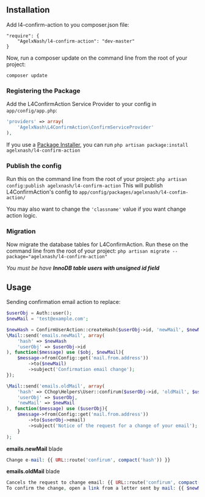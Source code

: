 ## Installation
Add l4-confirm-action to you composer.json file:
```
"require": {
	"AgelxNash/l4-confirm-action": "dev-master"
}
```
Now, run a composer update on the command line from the root of your project:
```
composer update
```

### Registering the Package
Add the L4ConfirmAction Service Provider to your config in ```app/config/app.php```:
```php
'providers' => array(
	'AgelxNash\L4ConfirmAction\ConfirmServiceProvider'
),
```
If you use a [Package Installer](https://github.com/rtablada/package-installer), you can run ```php artisan package:install agelxnash/l4-confirm-action```

### Publish the config
Run this on the command line from the root of your project: ```php artisan config:publish agelxnash/l4-confirm-action``` This will publish L4ConfirmAction's config to ```app/config/packages/agelxnash/l4-confim-action/```

You may also want to change the ``'classname'`` value if you want change action logic.

### Migration
Now migrate the database tables for L4ConfirmAction. Run these on the command line from the root of your project: ```php artisan migrate --package="agelxnash/l4-confirm-action"```

_You must be have **InnoDB table users with unsigned id field**_

## Usage
Sending confirmation email action to replace:
```php
$userObj = Auth::user();
$newMail = 'test@example.com';

$newHash = ConfirmUserAction::createHash($userObj->id, 'newMail', $newMail);
\Mail::send('emails.newMail', array(
	'hash' => $newHash
    'userObj' => $userObj->id
), function($message) use ($obj, $newMail){
	$message->from(Config::get('mail.from.address'))
		->to($newMail)
        ->subject('Confirmation email change');
});

\Mail::send('emails.oldMail', array(
	'hash' => CChop\Helpers\User::confirum($userObj->id, 'oldMail', $userObj->email),
    'userObj' => $userObj,
    'newMail' => $newMail
), function($message) use ($userObj){
	$message->from(Config::get('mail.from.address'))
		->to($userObj->email)
        ->subject('Notice of the request for a change of your email');
    }
);
```
**emails.newMail** blade
```php
Change e-mail: {{ URL::route('confirum', compact('hash')) }}
```

**emails.oldMail** blade
```php
Cancels the request to change email: {{ URL::route('confirum', compact('hash')) }}
To confirm the change, open a link from a letter sent by mail: {{ $newMail }}
```

